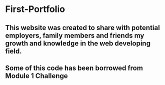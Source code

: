 # First-Portfolio

## This website was created to share with potential employers, family members and friends my growth and knowledge in the web developing field.

## Some of this code has been borrowed from Module 1 Challenge